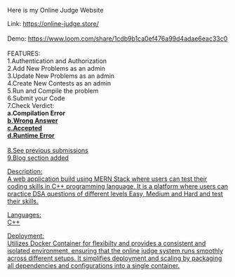 Here is my Online Judge Website

Link: https://online-judge.store/
</br></br>
Demo: https://www.loom.com/share/1cdb9b1ca0ef476a99d4adae6eac33c0
</br></br>
FEATURES:
</u>
</br>
1.Authentication and Authorization
</br>
2.Add New Problems as an admin
</br>
3.Update New Problems as an admin
</br>
4.Create New Contests as an admin
</br>
5.Run and Compile the problem
</br>
6.Submit your Code
</br>
7.Check Verdict:
</br>
<b/>
     a.Compilation Error<u/>
     </br>
     b.<u>Wrong Answer<u/>
     </br>
     c.Accepted
     </br>
     d.Runtime Error
     </b>
     </br>
     </br>
8.See previous submissions
</br>
9.Blog section added


Description:
</br>
A web application build using MERN Stack where users can test their coding skills in C++ programming language.
It is a platform where users can practice DSA questions of different levels Easy, Medium and Hard and test their skills.

Languages:
</br>
C++

Deployment:
</br>
Utilizes Docker Container for flexibilty and provides a consistent and isolated environment, 
ensuring that the online judge system runs smoothly across different setups.
It simplifies deployment and scaling by packaging all dependencies and configurations into a single container.

